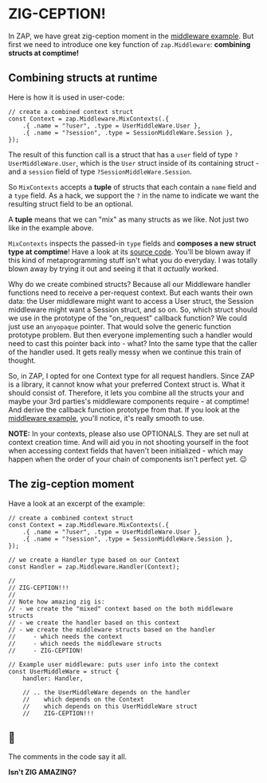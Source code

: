 # ZIG-CEPTION!

In ZAP, we have great zig-ception moment in the [middleware
example](../examples/middleware/middleware.zig). But first we need to introduce
one key function of `zap.Middleware`: **combining structs at comptime!**

## Combining structs at runtime

Here is how it is used in user-code:

```zig
// create a combined context struct
const Context = zap.Middleware.MixContexts(.{
    .{ .name = "?user", .type = UserMiddleWare.User },
    .{ .name = "?session", .type = SessionMiddleWare.Session },
});
```

The result of this function call is a struct that has a `user` field of type
`?UserMiddleWare.User`, which is the `User` struct inside of its containing
struct - and a `session` field of type `?SessionMiddleWare.Session`.

So `MixContexts` accepts a **tuple** of structs that each contain a
`name` field and a `type` field. As a hack, we support the `?` in the name to
indicate we want the resulting struct field to be an optional.

A **tuple** means that we can "mix" as many structs as we like. Not just two
like in the example above.

`MixContexts` inspects the passed-in `type` fields and **composes a new struct
type at comptime**! Have a look at its [source code](../src/middleware.zig).
You'll be blown away if this kind of metaprogramming stuff isn't what you do
everyday. I was totally blown away by trying it out and seeing it that it
_actually_ worked.

Why do we create combined structs? Because all our Middleware handler functions
need to receive a per-request context. But each wants their own data: the User
middleware might want to access a User struct, the Session middleware might want
a Session struct, and so on. So, which struct should we use in the prototype of
the "on_request" callback function? We could just use an `anyopaque` pointer.
That would solve the generic function prototype problem. But then everyone
implementing such a handler would need to cast this pointer back into - what?
Into the same type that the caller of the handler used. It gets really messy
when we continue this train of thought.

So, in ZAP, I opted for one Context type for all request handlers. Since ZAP is
a library, it cannot know what your preferred Context struct is. What it should
consist of. Therefore, it lets you combine all the structs your and maybe your
3rd parties's middleware components require - at comptime! And derive the
callback function prototype from that. If you look at the [middleware
example](../examples/middleware/middleware.zig), you'll notice, it's really
smooth to use.

**NOTE:** In your contexts, please also use OPTIONALS. They are set null at
context creation time. And will aid you in not shooting yourself in the foot
when accessing context fields that haven't been initialized - which may happen
when the order of your chain of components isn't perfect yet. 😉

## The zig-ception moment

Have a look at an excerpt of the example:

```zig
// create a combined context struct
const Context = zap.Middleware.MixContexts(.{
    .{ .name = "?user", .type = UserMiddleWare.User },
    .{ .name = "?session", .type = SessionMiddleWare.Session },
});

// we create a Handler type based on our Context
const Handler = zap.Middleware.Handler(Context);

//
// ZIG-CEPTION!!!
//
// Note how amazing zig is:
// - we create the "mixed" context based on the both middleware structs
// - we create the handler based on this context
// - we create the middleware structs based on the handler
//     - which needs the context
//     - which needs the middleware structs
//     - ZIG-CEPTION!

// Example user middleware: puts user info into the context
const UserMiddleWare = struct {
    handler: Handler,

    // .. the UserMiddleWare depends on the handler
    //    which depends on the Context
    //    which depends on this UserMiddleWare struct
    //    ZIG-CEPTION!!!
```

## 🤯

The comments in the code say it all.

**Isn't ZIG AMAZING?**
